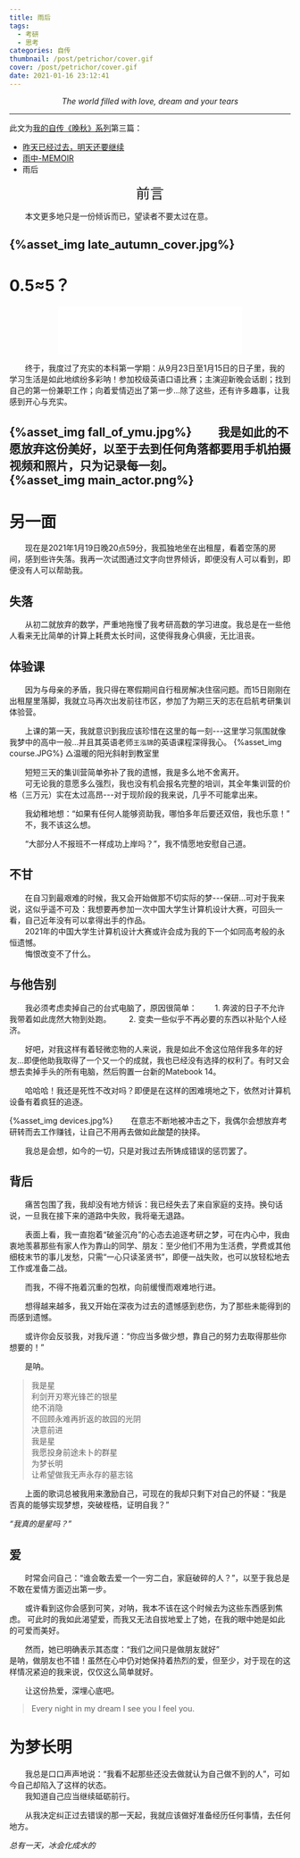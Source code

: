 ```yaml
---
title: 雨后
tags:
  - 考研
  - 思考
categories: 自传
thumbnail: /post/petrichor/cover.gif
cover: /post/petrichor/cover.gif
date: 2021-01-16 23:12:41
---
```

<center>

*The world filled with love, dream and your tears*
</center>

<!-- more -->
<style>
.article h1{
    padding: 30px 0px 30px 0px;
    text-align:center;
    font-weight: bold !important;
}
.article h2{
    padding: 30px 0px 0px 0px;
    text-align:center;
    font-weight: bold !important;
}
.article h3{
    padding: 30px 0px 0px 0px;
    text-align:center;
    font-weight: bold !important;
}
.pic-tip{
    text-align:center;
}
</style>
------

此文为[我的自传《晚秋》系列](/categories/自传)第三篇：
* [昨天已经过去，明天还要继续](/post/yesterday-has-passed)
* [雨中-MEMOIR](/post/memoir)
* 雨后

<div style="text-align:center;font-size:25px">
前言
</div>

&emsp;&emsp;本文更多地只是一份倾诉而已，望读者不要太过在意。

{%asset_img late_autumn_cover.jpg%}
------



# 0.5≈5？
<center>
<iframe frameborder="no" border="0" marginwidth="0" marginheight="0" width=330 height=86 src="//music.163.com/outchain/player?type=2&id=1392705780&auto=0&height=66"></iframe>

</center>

&emsp;&emsp;终于，我度过了充实的本科第一学期：从9月23日至1月15日的日子里，我的学习生活是如此地缤纷多彩呐！参加校级英语口语比赛；主演迎新晚会话剧；找到自己的第一份兼职工作；向着爱情迈出了第一步...除了这些，还有许多趣事，让我感到开心与充实。  

{%asset_img fall_of_ymu.jpg%}
&emsp;&emsp;我是如此的不愿放弃这份美好，以至于去到任何角落都要用手机拍摄视频和照片，只为记录每一刻。   
{%asset_img main_actor.png%}
-------
# 另一面
&emsp;&emsp;现在是2021年1月19日晚20点59分，我孤独地坐在出租屋，看着空荡的房间，感到些许失落。我再一次试图通过文字向世界倾诉，即便没有人可以看到，即便没有人可以帮助我。

## 失落
&emsp;&emsp;从初二就放弃的数学，严重地拖慢了我考研高数的学习进度。我总是在一些他人看来无比简单的计算上耗费太长时间，这使得我身心俱疲，无比沮丧。

## 体验课
&emsp;&emsp;因为与母亲的矛盾，我只得在寒假期间自行租房解决住宿问题。而15日刚刚在出租屋里落脚，我就立马再次出发前往市区，参加了为期三天的志在启航考研集训体验营。

&emsp;&emsp;上课的第一天，我就意识到我应该珍惜在这里的每一刻---这里学习氛围就像我梦中的高中一般...并且其英语老师`王泓锦`的英语课程深得我心。
{%asset_img course.JPG%}
△温暖的阳光斜射到教室里

&emsp;&emsp;短短三天的集训营简单弥补了我的遗憾，我是多么地不舍离开。      
&emsp;&emsp;可无论我的意愿多么强烈，我也没有机会报名完整的培训，其全年集训营的价格（三万元）实在太过高昂---对于现阶段的我来说，几乎不可能拿出来。   
   
&emsp;&emsp;我幼稚地想：“如果有任何人能够资助我，哪怕多年后要还双倍，我也乐意！”     
&emsp;&emsp;不，我不该这么想。   

&emsp;&emsp;“大部分人不报班不一样成功上岸吗？”，我不情愿地安慰自己道。

## 不甘
&emsp;&emsp;在自习到最艰难的时候，我又会开始做那不切实际的梦---保研...可对于我来说，这似乎遥不可及：我想要再参加一次中国大学生计算机设计大赛，可回头一看，自己近年没有可以拿得出手的作品。    
&emsp;&emsp;2021年的中国大学生计算机设计大赛或许会成为我的下一个如同高考般的永恒遗憾。   
&emsp;&emsp;悔恨改变不了什么。

## 与他告别
&emsp;&emsp;我必须考虑卖掉自己的台式电脑了，原因很简单：
&emsp;&emsp;1. 奔波的日子不允许我带着如此庞然大物到处跑。
&emsp;&emsp;2. 变卖一些似乎不再必要的东西以补贴个人经济。

&emsp;&emsp;好吧，对我这样有着轻微恋物的人来说，我是如此不舍这位陪伴我多年的好友...即便他助我取得了一个又一个的成就，我也已经没有选择的权利了。有时又会想去卖掉手头的所有电脑，然后购置一台新的Matebook 14。  

&emsp;&emsp;哈哈哈！我还是死性不改对吗？即便是在这样的困难境地之下，依然对计算机设备有着疯狂的追逐。

{%asset_img devices.jpg%}
&emsp;&emsp;在意志不断地被冲击之下，我偶尔会想放弃考研转而去工作赚钱，让自己不用再去做如此酸楚的抉择。    
    
&emsp;&emsp;我总是会想，如今的一切，只是对我过去所铸成错误的惩罚罢了。

## 背后
&emsp;&emsp;痛苦包围了我，我却没有地方倾诉：我已经失去了来自家庭的支持。换句话说，一旦我在接下来的道路中失败，我将毫无退路。 

&emsp;&emsp;表面上看，我一直抱着“破釜沉舟”的心态去追逐考研之梦，可在内心中，我由衷地羡慕那些有家人作为靠山的同学、朋友：至少他们不用为生活费，学费或其他细枝末节的事儿发愁，只需“一心只读圣贤书”，即便一战失败，也可以放轻松地去工作或准备二战。   

&emsp;&emsp;而我，不得不拖着沉重的包袱，向前缓慢而艰难地行进。   

&emsp;&emsp;想得越来越多，我又开始在深夜为过去的遗憾感到悲伤，为了那些未能得到的而感到遗憾。   

&emsp;&emsp;或许你会反驳我，对我斥道：“你应当多做少想，靠自己的努力去取得那些你想要的！”    

&emsp;&emsp;是呐。   
       
> 我是星    
利剑开刃寒光锋芒的银星  
绝不消隐  
不回顾永难再折返的故园的光阴  
决意前进  
我是星   
我愿投身前途未卜的群星   
为梦长明    
让希望做我无声永存的墓志铭   

&emsp;&emsp;上面的歌词总被我用来激励自己，可现在的我却只剩下对自己的怀疑：“我是否真的能够实现梦想，突破桎梏，证明自我？”    
   
   *“我真的是星吗？”*

<!-- 我陷入了深深的自我怀疑之中。 -->

## 爱
&emsp;&emsp;时常会问自己：“谁会敢去爱一个一穷二白，家庭破碎的人？”，以至于我总是不敢在爱情方面迈出第一步。   

&emsp;&emsp;或许看到这你会感到可笑，对呐，我本不该在这个时候去为这些东西感到焦虑。
可此时的我如此渴望爱，而我又无法自拔地爱上了她，在我的眼中她是如此的可爱而美好。
   
&emsp;&emsp;然而，她已明确表示其态度：“我们之间只是做朋友就好”   
是呐，做朋友也不错！虽然在心中仍对她保持着热烈的爱，但至少，对于现在的这样情况紧迫的我来说，仅仅这么简单就好。   

&emsp;&emsp;让这份热爱，深埋心底吧。
>Every night in my dream
I see you
I feel you.   
    
# 为梦长明
&emsp;&emsp;我总是口口声声地说：“我看不起那些还没去做就认为自己做不到的人”，可如今自己却陷入了这样的状态。    
&emsp;&emsp;我知道自己应当继续砥砺前行。    

&emsp;&emsp;从我决定纠正过去错误的那一天起，我就应该做好准备经历任何事情，去任何地方。   

<!-- {%asset_img keep_moving_on.png%} -->
*总有一天，冰会化成水的*